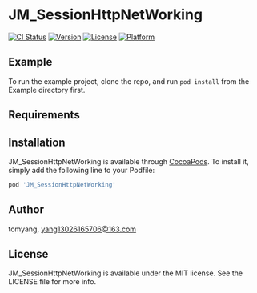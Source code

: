 # JM_SessionHttpNetWorking

[![CI Status](https://img.shields.io/travis/tomyang/JM_SessionHttpNetWorking.svg?style=flat)](https://travis-ci.org/tomyang/JM_SessionHttpNetWorking)
[![Version](https://img.shields.io/cocoapods/v/JM_SessionHttpNetWorking.svg?style=flat)](https://cocoapods.org/pods/JM_SessionHttpNetWorking)
[![License](https://img.shields.io/cocoapods/l/JM_SessionHttpNetWorking.svg?style=flat)](https://cocoapods.org/pods/JM_SessionHttpNetWorking)
[![Platform](https://img.shields.io/cocoapods/p/JM_SessionHttpNetWorking.svg?style=flat)](https://cocoapods.org/pods/JM_SessionHttpNetWorking)

## Example

To run the example project, clone the repo, and run `pod install` from the Example directory first.

## Requirements

## Installation

JM_SessionHttpNetWorking is available through [CocoaPods](https://cocoapods.org). To install
it, simply add the following line to your Podfile:

```ruby
pod 'JM_SessionHttpNetWorking'
```

## Author

tomyang, yang13026165706@163.com

## License

JM_SessionHttpNetWorking is available under the MIT license. See the LICENSE file for more info.

